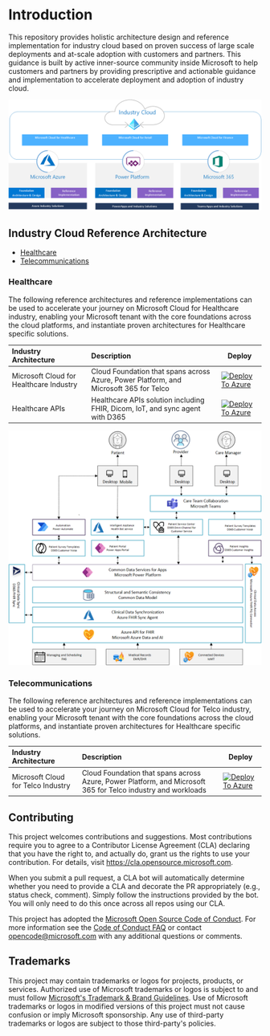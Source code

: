 # Introduction

This repository provides holistic architecture design and reference implementation for industry cloud based on proven success of
large scale deployments and at-scale adoption with customers and partners. This guidance is built by active inner-source community
inside Microsoft to help customers and partners by providing prescriptive and actionable guidance and implementation to accelerate
deployment and adoption of industry cloud.

![Industry Cloud Overview](./docs/industry-cloud.png)

## Industry Cloud Reference Architecture

- [Healthcare](./healthcare/readme.md)
- [Telecommunications](./telco/readme.md)

### Healthcare

The following reference architectures and reference implementations can be used to accelerate your journey on Microsoft Cloud for Healthcare industry, enabling your Microsoft tenant with the core foundations across the cloud platforms, and instantiate proven architectures for Healthcare specific solutions.

| Industry Architecture | Description | Deploy |
|:----------------------|:------------|--------|
| Microsoft Cloud for Healthcare Industry | Cloud Foundation that spans across Azure, Power Platform, and Microsoft 365 for Telco|[![Deploy To Azure](https://docs.microsoft.com/en-us/azure/templates/media/deploy-to-azure.svg)](https://portal.azure.com/#blade/Microsoft_Azure_CreateUIDef/CustomDeploymentBlade/uri/https%3A%2F%2Fraw.githubusercontent.com%2FMicrosoft%2Findustry%2Fmain%2Fhealth%2Fri%2FhealthArm.json/uiFormDefinitionUri/https%3A%2F%2Fraw.githubusercontent.com%2FMicrosoft%2Findustry%2Fmain%2Fhealth%2Fri%2Fhealth-portal.json)|
| Healthcare APIs | Healthcare APIs solution including FHIR, Dicom, IoT, and sync agent with D365 | [![Deploy To Azure](https://docs.microsoft.com/en-us/azure/templates/media/deploy-to-azure.svg)](https://portal.azure.com/#blade/Microsoft_Azure_CreateUIDef/CustomDeploymentBlade/uri/https%3A%2F%2Fraw.githubusercontent.com%2FMicrosoft%2Findustry%2Fmain%2Fhealth%2Fsolutions%2FhealthcareApis%2Fmc4h.json/uiFormDefinitionUri/https%3A%2F%2Fraw.githubusercontent.com%2FMicrosoft%2Findustry%2Fmain%2Fhealth%2Fsolutions%2FhealthcareApis%2Fmc4hAzure.json)|

![Healthcare Industry Reference Architecture](./healthcare/docs/mc4h-reference-architecture.png)

### Telecommunications

The following reference architectures and reference implementations can be used to accelerate your journey on Microsoft Cloud for Telco industry, enabling your Microsoft tenant with the core foundations across the cloud platforms, and instantiate proven architectures for Healthcare specific solutions.

| Industry Architecture | Description | Deploy |
|:----------------------|:------------|--------|
| Microsoft Cloud for Telco Industry | Cloud Foundation that spans across Azure, Power Platform, and Microsoft 365 for Telco industry and workloads |[![Deploy To Azure](https://docs.microsoft.com/en-us/azure/templates/media/deploy-to-azure.svg)](https://portal.azure.com/#blade/Microsoft_Azure_CreateUIDef/CustomDeploymentBlade/uri/https%3A%2F%2Fraw.githubusercontent.com%2FMicrosoft%2Findustry%2Fmain%2Ftelco%2Fri%2FtelcoArm.json/uiFormDefinitionUri/https%3A%2F%2Fraw.githubusercontent.com%2FMicrosoft%2Findustry%2Fmain%2Ftelco%2Fri%2Ftelco-portal.json)

## Contributing

This project welcomes contributions and suggestions.  Most contributions require you to agree to a
Contributor License Agreement (CLA) declaring that you have the right to, and actually do, grant us
the rights to use your contribution. For details, visit <https://cla.opensource.microsoft.com>.

When you submit a pull request, a CLA bot will automatically determine whether you need to provide
a CLA and decorate the PR appropriately (e.g., status check, comment). Simply follow the instructions
provided by the bot. You will only need to do this once across all repos using our CLA.

This project has adopted the [Microsoft Open Source Code of Conduct](https://opensource.microsoft.com/codeofconduct/).
For more information see the [Code of Conduct FAQ](https://opensource.microsoft.com/codeofconduct/faq/) or
contact [opencode@microsoft.com](mailto:opencode@microsoft.com) with any additional questions or comments.

## Trademarks

This project may contain trademarks or logos for projects, products, or services. Authorized use of Microsoft
trademarks or logos is subject to and must follow
[Microsoft's Trademark & Brand Guidelines](https://www.microsoft.com/en-us/legal/intellectualproperty/trademarks/usage/general).
Use of Microsoft trademarks or logos in modified versions of this project must not cause confusion or imply Microsoft sponsorship.
Any use of third-party trademarks or logos are subject to those third-party's policies.